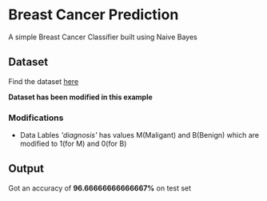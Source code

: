 # Breast Cancer Prediction

A simple Breast Cancer Classifier built using Naive Bayes

## Dataset
Find the dataset [here](https://www.kaggle.com/uciml/breast-cancer-wisconsin-data)

**Dataset has been modified in this example**
### Modifications
- Data Lables *'diagnosis'* has values M(Maligant) and B(Benign) which are modified to 1(for M) and 0(for B)

## Output
Got an accuracy of **96.66666666666667%** on test set